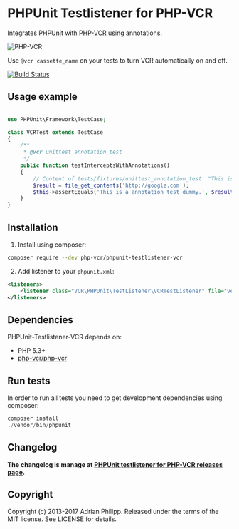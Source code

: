 PHPUnit Testlistener for PHP-VCR
================================

Integrates PHPUnit with [PHP-VCR](http://github.com/php-vcr/php-vcr) using annotations.

![PHP-VCR](https://dl.dropbox.com/u/13186339/blog/php-vcr.png)

Use `@vcr cassette_name` on your tests to turn VCR automatically on and off.

[![Build Status](https://travis-ci.org/php-vcr/phpunit-testlistener-vcr.svg?branch=master)](https://travis-ci.org/php-vcr/phpunit-testlistener-vcr)

## Usage example

``` php

use PHPUnit\Framework\TestCase;

class VCRTest extends TestCase
{
    /**
     * @vcr unittest_annotation_test
     */
    public function testInterceptsWithAnnotations()
    {
        // Content of tests/fixtures/unittest_annotation_test: "This is a annotation test dummy".
        $result = file_get_contents('http://google.com');
        $this->assertEquals('This is a annotation test dummy.', $result, 'Call was not intercepted (using annotations).');
    }
}
```

## Installation

1) Install using composer:

``` sh
composer require --dev php-vcr/phpunit-testlistener-vcr
```

2) Add listener to your `phpunit.xml`:

``` xml
<listeners>
    <listener class="VCR\PHPUnit\TestListener\VCRTestListener" file="vendor/php-vcr/phpunit-testlistener-vcr/src/VCRTestListener.php" />
</listeners>
```

## Dependencies

PHPUnit-Testlistener-VCR depends on:

  * PHP 5.3+
  * [php-vcr/php-vcr](https://github.com/php-vcr/php-vcr)

## Run tests

In order to run all tests you need to get development dependencies using composer:

``` php
composer install
./vendor/bin/phpunit
```

## Changelog

**The changelog is manage at [PHPUnit testlistener for PHP-VCR releases page](https://github.com/php-vcr/phpunit-testlistener-vcr/releases).**

## Copyright
Copyright (c) 2013-2017 Adrian Philipp. Released under the terms of the MIT license. See LICENSE for details.

<!--
name of the projects and all sub-modules and libraries (sometimes they are named different and very confusing to new users)
descriptions of all the project, and all sub-modules and libraries
5-line code snippet on how its used (if it's a library)
copyright and licensing information (or "Read LICENSE")
instruction to grab the documentation
instructions to install, configure, and to run the programs
instruction to grab the latest code and detailed instructions to build it (or quick overview and "Read INSTALL")
list of authors or "Read AUTHORS"
instructions to submit bugs, feature requests, submit patches, join mailing list, get announcements, or join the user or dev community in other forms
other contact info (email address, website, company name, address, etc)
a brief history if it's a replacement or a fork of something else
legal notices (crypto stuff)
-->
